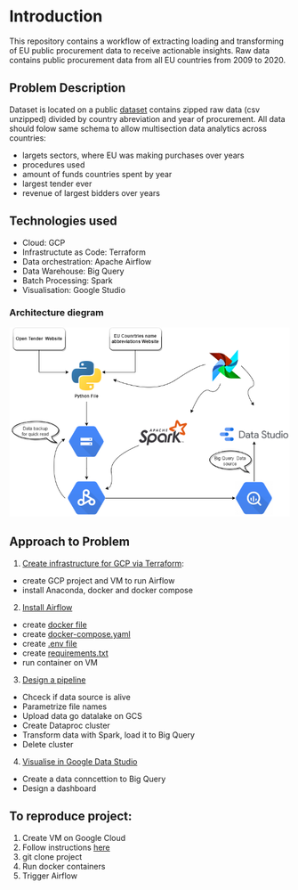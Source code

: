 # Introduction
This repository contains a workflow of extracting loading and transforming of EU public procurement data to receive actionable insights.
Raw data contains public procurement data from all EU countries from 2009 to 2020. 

## Problem Description
Dataset is located on a public [dataset](https://opentender.eu/all/download) contains zipped raw data (csv unzipped) divided by country abreviation and year of procurement.
All data should folow same schema to allow multisection data analytics across countries:
 - largets sectors, where EU was making purchases over years
 - procedures used
 - amount of funds countries spent by year
 - largest tender ever
 - revenue of largest bidders over years


## Technologies used
- Cloud: GCP
- Infrastructute as Code: Terraform
- Data orchestration: Apache Airflow
- Data Warehouse: Big Query
- Batch Processing: Spark
- Visualisation: Google Studio

### Architecture diegram

![Arhitecture diagram](./images/architecture.png)

## Approach to Problem
 1. [Create infrastructure for GCP via Terraform](initial_setup.md):
   - create GCP project and VM to run Airflow
   - install Anaconda, docker and docker compose
 2. [Install Airflow](airflow_instalation.md)
   - create [docker file](./docker/Dockerfile)
   - create [docker-compose.yaml](./docker/docker-compose.yml)
   - create [.env file](./docker/.env)
   - create [requirements.txt](./docker/requirements.txt)
   - run container on VM
 3. [Design a pipeline](pipeline.md)
   - Chceck if data source is alive
   - Parametrize file names 
   - Upload data go datalake on GCS
   - Create Dataproc cluster
   - Transform data with Spark, load it to Big Query
   - Delete cluster
 4. [Visualise in Google Data Studio](visualisation.md)
   - Create a data conncettion to Big Query
   - Design a dashboard

## To reproduce project:
 1. Create VM on Google Cloud
 2. Follow instructions [here](initial_setup.md)
 3. git clone project
 4. Run docker containers
 5. Trigger Airflow
 





